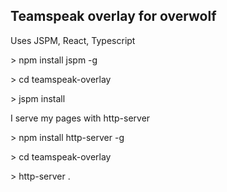 ## Teamspeak overlay for overwolf

Uses JSPM, React, Typescript

\> npm install jspm -g

\> cd teamspeak-overlay

\> jspm install

I serve my pages with http-server

\> npm install http-server -g

\> cd teamspeak-overlay

\> http-server . 